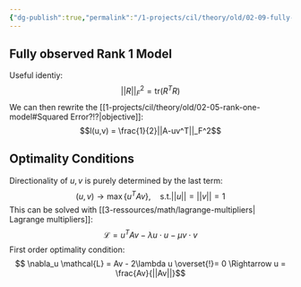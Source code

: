 ```yaml
---
{"dg-publish":true,"permalink":"/1-projects/cil/theory/old/02-09-fully-observed-rank-one-model/","tags":["eth/cil/theory"],"created":"","updated":""}
---
```


## Fully observed Rank 1 Model
Useful identiy:
$$||R||_F^2 = \text{tr}(R^TR)$$
We can then rewrite the [[1-projects/cil/theory/old/02-05-rank-one-model#Squared Error?!?\|objective]]:
$$l(u,v) = \frac{1}{2}||A-uv^T||_F^2$$
## Optimality Conditions
Directionality of $u,v$ is purely determined by the last term:
$$
(u,v) \rightarrow \max\{u^T Av\}, \quad \text{s.t.} ||u|| = ||v|| = 1$$
This can be solved with [[3-ressources/math/lagrange-multipliers\| Lagrange multipliers]]:
$$
\mathcal{L} = u^T Av - \lambda u \cdot u - \mu v \cdot v$$
First order optimality condition:
$$
\nabla_u \mathcal{L} = Av - 2\lambda u \overset{!}= 0 \Rightarrow u = \frac{Av}{||Av||}$$
